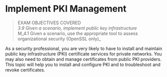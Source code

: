 # Implement PKI Management

> EXAM OBJECTIVES COVERED  
> _3.9 Given a scenario, implement public key infrastructure_  
> M_4.1 Given a scenario, use the appropriate tool to assess organizational security (OpenSSL only)_


As a security professional, you are very likely to have to install and maintain public key infrastructure (PKI) certificate services for private networks. You may also need to obtain and manage certificates from public PKI providers. This topic will help you to install and configure PKI and to troubleshoot and revoke certificates.